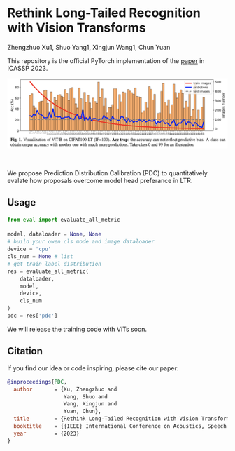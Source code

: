 # Rethink Long-Tailed Recognition with Vision Transforms

Zhengzhuo Xu1, Shuo Yang1, Xingjun Wang1, Chun Yuan

This repository is the official PyTorch implementation of the [paper](https://arxiv.org/abs/2302.14284) in ICASSP 2023.
&nbsp;
<p align="center">
<img src='assets/acc_trap.png'>
</p>
&nbsp;

We propose Prediction Distribution Calibration (PDC) to quantitatively evalate how proposals overcome model head preferance in LTR.


## Usage
```python
from eval import evaluate_all_metric

model, dataloader = None, None
# build your owen cls mode and image dataloader
device = 'cpu'
cls_num = None # list
# get train label distribution
res = evaluate_all_metric(
    dataloader,
    model,
    device,
    cls_num
)
pdc = res['pdc']
```

We will release the training code with ViTs soon.

## Citation
If you find our idea or code inspiring, please cite our paper:
```bibtex
@inproceedings{PDC,
  author       = {Xu, Zhengzhuo and
                  Yang, Shuo and
                  Wang, Xingjun and
                  Yuan, Chun},
  title        = {Rethink Long-Tailed Recognition with Vision Transforms},
  booktitle    = {{IEEE} International Conference on Acoustics, Speech and Signal Processing, {ICASSP} 2023},
  year         = {2023}
}
```

